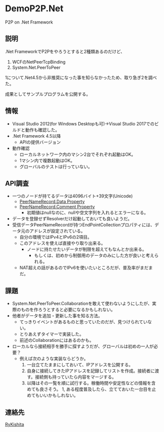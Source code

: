# DemoP2P.Net

P2P on .Net Framework

## 説明

.Net FrameworkでP2Pをやろうとすると2種類あるのだけど、

1. WCFのNetPeerTcpBinding
2. System.Net.PeerToPeer

1について.Net4.5から非推奨になった事を知らなかったため、取り急ぎ2を調べた。

成果としてサンプルプログラムを公開する。

## 情報

- Visual Studio 2012(for Windows Desktopも可)→Visual Studio 2017でのビルドと動作も確認した。
- .Net Framework 4.5以降
  - APIの提供バージョン
- 動作確認
  - ローカルネットワーク内のマシン2台でそれぞれ起動はOK。
  - 1マシン内で複数起動はOK。
  - グローバルのテストは行っていない。

## API調査

- 一つのノードが持てるデータは4096バイト+39文字(Unicode)
  - [PeerNameRecord.Data Property](https://docs.microsoft.com/ja-jp/dotnet/api/system.net.peertopeer.peernamerecord.data)
  - [PeerNameRecord.Comment Property](https://docs.microsoft.com/ja-jp/dotnet/api/system.net.peertopeer.peernamerecord.comment)
    - 初期値はnullなのに、nullや空文字列を入れるとエラーになる。
- データを登録せずResolverだけ起動しておいても良いようだ。
- 受信データPeerNameRecordが持つEndPointCollectionプロパティには、データ元のアドレスが設定されている。
  - 自分の環境ではIPv4とIPv6の2項目。
  - このアドレスを使えば直接やり取り出来る。
    - ノードに持たせたいデータが制限を超えてもなんとか出来る。
      - もしくは、初めから制御用のデータのみにした方が良いと考えられる。
  - NAT超えの話があるのでIPv6を使いたいところだが、普及率がまだまだ。

## 課題

- System.Net.PeerToPeer.Collaborationを敢えて使わないようにしたが、実際のものを作ろうとすると必要になるかもしれない。
- 他者がデータを追加・更新した事を知る方法。
  - てっきりイベントがあるものと思っていたのだが、見つけられていない。
  - とりあえずタイマーで実装した。
  - 前述のCollaborationにはあるのかも。
- ローカルなら接続相手を勝手に探すようだが、グローバルは初めの一人が必要？
  - 例えば次のような実装ならどうか。
    1. 一台立てたままにしておいて、IPアドレスを公開する。
    1. 自身に接続してきたIPアドレスを記録してリストを作成。接続者に渡す。接続側も持っていたら内容をマージする。
    1. 以降はその一覧を順に試行する。稼働時間や安定性などの情報を含めても良さそう。
    1, ある程度普及したら、立てておいた一台目を止めてもいいかもしれない。

## 連絡先

[RyKishita](https://twitter.com/RyKishita)

